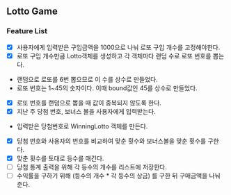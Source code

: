 ## Lotto Game

### Feature List
- [X] 사용자에게 입력받은 구입금액을 1000으로 나눠 로또 구입 개수를 고정해야한다.
- [X] 로또 구입 개수만큼 Lotto객체를 생성하고 각 객체마다 랜덤 수로 로또 번호를 뽑는다.
+ 랜덤으로 로또를 6번 뽑으므로 이 수를 상수로 만들었다.
+ 로또 번호는 1~45의 숫자이다. 이때 bound값인 45를 상수로 만들었다.
- [X] 로또 번호를 랜덤으로 뽑을 때 값이 중복되지 않도록 한다.
- [X] 지난 주 당첨 번호, 보너스 볼을 사용자에게 입력받는다.
+ 입력받은 당첨번호로 WinningLotto 객체를 만든다.
- [X] 당첨 번호와 사용자의 번호를 비교하여 맞춘 횟수와 보너스볼을 맞춘 횟수를 구한다.
- [X] 맞춘 횟수를 토대로 등수를 매긴다.
- [ ] 당첨 통계 출력을 위해 각 등수의 개수를 리스트에 저장한다.
- [ ] 수익률을 구하기 위해 (등수의 개수 * 각 등수의 상금) 를 구한 뒤 구매금액을 나눠준다.